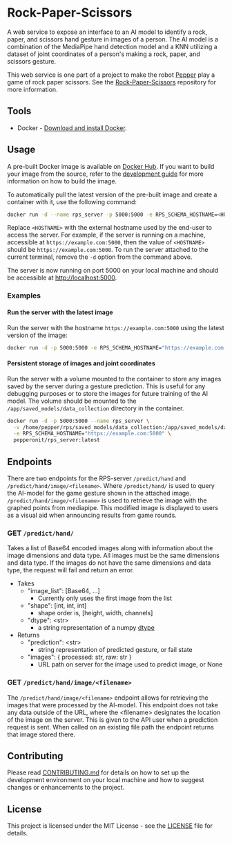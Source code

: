 # Rock-Paper-Scissors

A web service to expose an interface to an AI model to identify a rock, paper, and scissors hand gesture in images of a person. The AI model is a combination of the MediaPipe hand detection model and a KNN utilizing a dataset of joint coordinates of a person's making a rock, paper, and scissors gesture.

This web service is one part of a project to make the robot [Pepper](https://www.aldebaran.com/en/pepper) play a game of rock paper scissors. See the [Rock-Paper-Scissors](https://github.com/PepperonIT/Rock-Paper-Scissors) repository for more information.

## Tools

- Docker - [Download and install Docker](https://docs.docker.com/get-docker/).

## Usage

A pre-built Docker image is available on [Docker Hub](https://hub.docker.com/r/pepperonit/rps_server). If you want to build your image from the source, refer to the [development guide](CONTRIBUTING.md) for more information on how to build the image.

To automatically pull the latest version of the pre-built image and create a container with it, use the following command:

```bash
docker run -d --name rps_server -p 5000:5000 -e RPS_SCHEMA_HOSTNAME=<HOSTNAME> pepperonit/rps_server:latest
```

Replace `<HOSTNAME>` with the external hostname used by the end-user to access the server. For example, if the server is running on a machine, accessible at `https://example.com:5000`, then the value of `<HOSTNAME>` should be `https://example.com:5000`. To run the server attached to the current terminal, remove the `-d` option from the command above.

The server is now running on port 5000 on your local machine and should be accessible at [http://localhost:5000](http://localhost:5000).

### Examples

#### Run the server with the latest image

Run the server with the hostname `https://example.com:5000` using the latest version of the image:

```bash
docker run -d -p 5000:5000 -e RPS_SCHEMA_HOSTNAME="https://example.com:5000" pepperonit/rps_server:latest
```

#### Persistent storage of images and joint coordinates

Run the server with a volume mounted to the container to store any images saved by the server during a gesture prediction. This is useful for any debugging purposes or to store the images for future training of the AI model. The volume should be mounted to the `/app/saved_models/data_collection` directory in the container.

```bash
docker run -d -p 5000:5000 --name rps_server \
  -v /home/pepper/rps/saved_models/data_collection:/app/saved_models/data_collection \
  -e RPS_SCHEMA_HOSTNAME="https://example.com:5000" \
  pepperonit/rps_server:latest
```

## Endpoints

There are two endpoints for the RPS-server `/predict/hand` and `/predict/hand/image/<filename>`. Where `/predict/hand/` is used to query the AI-model for the game gesture shown in the attached image. `/predict/hand/image/<filename>` is used to retrieve the image with the graphed points from mediapipe. This modified image is displayed to users as a visual aid when announcing results from game rounds.

### GET `/predict/hand/`

Takes a list of Base64 encoded images along with information about the image dimensions and data type. All images must be the same dimensions and data type. If the images do not have the same dimensions and data type, the request will fail and return an error.

* Takes
  * "image_list": [Base64, ...]
    * Currently only uses the first image from the list
  * "shape": [int, int, int]
    * shape order is, [height, width, channels]
  * "dtype": \<str>
    * a string representation of a numpy [dtype](https://numpy.org/doc/stable/reference/arrays.dtypes.html)
* Returns
  * "prediction": \<str>
    * string representation of predicted gesture, or fail state
  * "images": { processed: str, raw: str }
    * URL path on server for the image used to predict image, or None

### GET `/predict/hand/image/<filename>`

The `/predict/hand/image/<filename>` endpoint allows for retrieving the images that were processed by the AI-model. This endpoint does not take any data outside of the URL, where the \<filename> designates the location of the image on the server. This is given to the API user when a prediction request is sent. When called on an existing file path the endpoint returns that image stored there.

## Contributing

Please read [CONTRIBUTING.md](CONTRIBUTING.md) for details on how to set up the development environment on your local machine and how to suggest changes or enhancements to the project.

## License

This project is licensed under the MIT License - see the [LICENSE](LICENSE) file for details.
